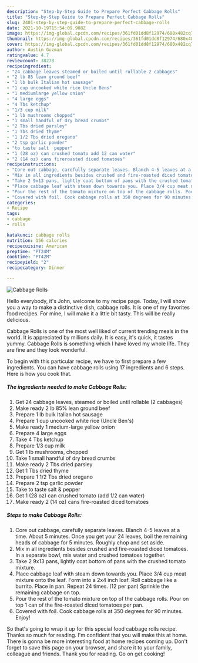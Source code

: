 ```yaml
---
description: "Step-by-Step Guide to Prepare Perfect Cabbage Rolls"
title: "Step-by-Step Guide to Prepare Perfect Cabbage Rolls"
slug: 2401-step-by-step-guide-to-prepare-perfect-cabbage-rolls
date: 2021-10-19T15:54:09.908Z
image: https://img-global.cpcdn.com/recipes/361fd01dd8f12974/680x482cq70/cabbage-rolls-recipe-main-photo.jpg
thumbnail: https://img-global.cpcdn.com/recipes/361fd01dd8f12974/680x482cq70/cabbage-rolls-recipe-main-photo.jpg
cover: https://img-global.cpcdn.com/recipes/361fd01dd8f12974/680x482cq70/cabbage-rolls-recipe-main-photo.jpg
author: Austin Guzman
ratingvalue: 4.7
reviewcount: 38278
recipeingredient:
- "24 cabbage leaves steamed or boiled until rollable 2 cabbages"
- "2 lb 85 lean ground beef"
- "1 lb bulk Italian hot sausage"
- "1 cup uncooked white rice Uncle Bens"
- "1 mediumlarge yellow onion"
- "4 large eggs"
- "4 Tbs ketchup"
- "1/3 cup milk"
- "1 lb mushrooms chopped"
- "1 small handful of dry bread crumbs"
- "2 Tbs dried parsley"
- "1 Tbs dried thyme"
- "1 1/2 Tbs dried oregano"
- "2 tsp garlic powder"
- "to taste salt  pepper"
- "1 (28 oz) can crushed tomato add 12 can water"
- "2 (14 oz) cans fireroasted diced tomatoes"
recipeinstructions:
- "Core out cabbage, carefully separate leaves. Blanch 4-5 leaves at a time. About 5 minutes. Once you get your 24 leaves, boil the remaining heads of cabbage for 5 minutes. Roughly chop and set aside."
- "Mix in all ingredients besides crushed and fire-roasted diced tomatoes. In a separate bowl, mix water and crushed tomatoes together."
- "Take 2 9x13 pans, lightly coat bottom of pans with the crushed tomato mixture."
- "Place cabbage leaf with steam down towards you. Place 3/4 cup meat mixture onto the leaf. Form into a 2x4 inch loaf. Roll cabbage like a burrito. Place in pan. Repeat 24 times. (12 per pan) Sprinkle the remaining cabbage on top."
- "Pour the rest of the tomato mixture on top of the cabbage rolls. Pour on top 1 can of the fire-roasted diced tomatoes per pan."
- "Covered with foil. Cook cabbage rolls at 350 degrees for 90 minutes. Enjoy!"
categories:
- Recipe
tags:
- cabbage
- rolls

katakunci: cabbage rolls 
nutrition: 156 calories
recipecuisine: American
preptime: "PT24M"
cooktime: "PT42M"
recipeyield: "2"
recipecategory: Dinner

---
```



![Cabbage Rolls](https://img-global.cpcdn.com/recipes/361fd01dd8f12974/680x482cq70/cabbage-rolls-recipe-main-photo.jpg)

Hello everybody, it's John, welcome to my recipe page. Today, I will show you a way to make a distinctive dish, cabbage rolls. It is one of my favorites food recipes. For mine, I will make it a little bit tasty. This will be really delicious.



Cabbage Rolls is one of the most well liked of current trending meals in the world. It is appreciated by millions daily. It is easy, it's quick, it tastes yummy. Cabbage Rolls is something which I have loved my whole life. They are fine and they look wonderful.


To begin with this particular recipe, we have to first prepare a few ingredients. You can have cabbage rolls using 17 ingredients and 6 steps. Here is how you cook that.

<!--inarticleads1-->

##### The ingredients needed to make Cabbage Rolls:

1. Get 24 cabbage leaves, steamed or boiled until rollable (2 cabbages)
1. Make ready 2 lb 85% lean ground beef
1. Prepare 1 lb bulk Italian hot sausage
1. Prepare 1 cup uncooked white rice (Uncle Ben's)
1. Make ready 1 medium-large yellow onion
1. Prepare 4 large eggs
1. Take 4 Tbs ketchup
1. Prepare 1/3 cup milk
1. Get 1 lb mushrooms, chopped
1. Take 1 small handful of dry bread crumbs
1. Make ready 2 Tbs dried parsley
1. Get 1 Tbs dried thyme
1. Prepare 1 1/2 Tbs dried oregano
1. Prepare 2 tsp garlic powder
1. Take to taste salt & pepper
1. Get 1 (28 oz) can crushed tomato (add 1/2 can water)
1. Make ready 2 (14 oz) cans fire-roasted diced tomatoes




<!--inarticleads2-->

##### Steps to make Cabbage Rolls:

1. Core out cabbage, carefully separate leaves. Blanch 4-5 leaves at a time. About 5 minutes. Once you get your 24 leaves, boil the remaining heads of cabbage for 5 minutes. Roughly chop and set aside.
1. Mix in all ingredients besides crushed and fire-roasted diced tomatoes. In a separate bowl, mix water and crushed tomatoes together.
1. Take 2 9x13 pans, lightly coat bottom of pans with the crushed tomato mixture.
1. Place cabbage leaf with steam down towards you. Place 3/4 cup meat mixture onto the leaf. Form into a 2x4 inch loaf. Roll cabbage like a burrito. Place in pan. Repeat 24 times. (12 per pan) Sprinkle the remaining cabbage on top.
1. Pour the rest of the tomato mixture on top of the cabbage rolls. Pour on top 1 can of the fire-roasted diced tomatoes per pan.
1. Covered with foil. Cook cabbage rolls at 350 degrees for 90 minutes. Enjoy!




So that's going to wrap it up for this special food cabbage rolls recipe. Thanks so much for reading. I'm confident that you will make this at home. There is gonna be more interesting food at home recipes coming up. Don't forget to save this page on your browser, and share it to your family, colleague and friends. Thank you for reading. Go on get cooking!
